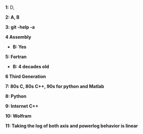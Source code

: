 **1:** D, <b >

**2:** A, B <b >

**3:** git -help -a <b >

**4** Assembly

* B:  Yes

**5:** Fortran 

* B: 4 decades old

**6** Third Generation



**7:** 80s C, 80s C++, 90s for python and Matlab 

**8:** Python

**9:** Internet C++

**10:** Wolfram 



**11:** Taking the log of both axis and powerlog behavior is linear 
